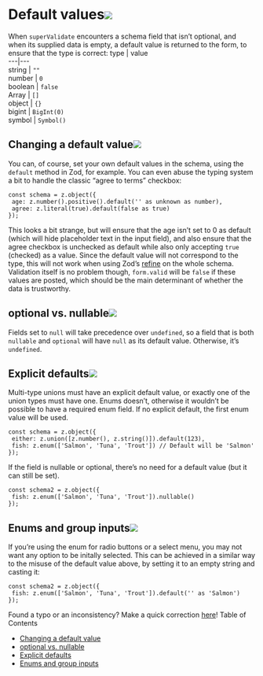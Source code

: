 # Default values[![](https://superforms.rocks/link.svg)](https://superforms.rocks/<#default-values>)

When `superValidate` encounters a schema field that isn’t optional, and when its supplied data is empty, a default value is returned to the form, to ensure that the type is correct:
type | value  
---|---  
string | `""`  
number | `0`  
boolean | `false`  
Array | `[]`  
object | `{}`  
bigint | `BigInt(0)`  
symbol | `Symbol()`

## Changing a default value[![](https://superforms.rocks/link.svg)](https://superforms.rocks/<#changing-a-default-value>)

You can, of course, set your own default values in the schema, using the `default` method in Zod, for example. You can even abuse the typing system a bit to handle the classic “agree to terms” checkbox:

```
const schema = z.object({
 age: z.number().positive().default('' as unknown as number),
 agree: z.literal(true).default(false as true)
});
```

This looks a bit strange, but will ensure that the age isn’t set to 0 as default (which will hide placeholder text in the input field), and also ensure that the agree checkbox is unchecked as default while also only accepting `true` (checked) as a value.
Since the default value will not correspond to the type, this will not work when using Zod’s [refine](https://superforms.rocks/<https:/zod.dev/?id=refine>) on the whole schema. Validation itself is no problem though, `form.valid` will be `false` if these values are posted, which should be the main determinant of whether the data is trustworthy.

## optional vs. nullable[![](https://superforms.rocks/link.svg)](https://superforms.rocks/<#optional-vs-nullable>)

Fields set to `null` will take precedence over `undefined`, so a field that is both `nullable` and `optional` will have `null` as its default value. Otherwise, it’s `undefined`.

## Explicit defaults[![](https://superforms.rocks/link.svg)](https://superforms.rocks/<#explicit-defaults>)

Multi-type unions must have an explicit default value, or exactly one of the union types must have one. Enums doesn’t, otherwise it wouldn’t be possible to have a required enum field. If no explicit default, the first enum value will be used.

```
const schema = z.object({
 either: z.union([z.number(), z.string()]).default(123),
 fish: z.enum(['Salmon', 'Tuna', 'Trout']) // Default will be 'Salmon'
});
```

If the field is nullable or optional, there’s no need for a default value (but it can still be set).

```
const schema2 = z.object({
 fish: z.enum(['Salmon', 'Tuna', 'Trout']).nullable()
});
```

## Enums and group inputs[![](https://superforms.rocks/link.svg)](https://superforms.rocks/<#enums-and-group-inputs>)

If you’re using the enum for radio buttons or a select menu, you may not want any option to be initally selected. This can be achieved in a similar way to the misuse of the default value above, by setting it to an empty string and casting it:

```
const schema2 = z.object({
 fish: z.enum(['Salmon', 'Tuna', 'Trout']).default('' as 'Salmon')
});
```

Found a typo or an inconsistency? Make a quick correction [here](https://superforms.rocks/<https:/github.com/ciscoheat/superforms-web/tree/main/src/routes/default-values/+page.md>)!
Table of Contents

- [Changing a default value](https://superforms.rocks/<#changing-a-default-value>)
- [optional vs. nullable](https://superforms.rocks/<#optional-vs-nullable>)
- [Explicit defaults](https://superforms.rocks/<#explicit-defaults>)
- [Enums and group inputs](https://superforms.rocks/<#enums-and-group-inputs>)
